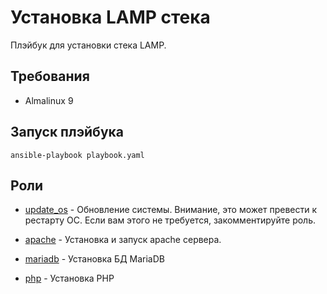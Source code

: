 Установка LAMP стека
====================

Плэйбук для установки стека LAMP.

Требования
------------

- Almalinux 9

Запуск плэйбука
----------------

    ansible-playbook playbook.yaml

Роли
----

- [update_os](./roles/update_os/) - Обновление системы. Внимание, это может превести к рестарту ОС. Если вам этого не требуется, закомментируйте роль.

- [apache](./roles/apache/) - Установка и запуск apache сервера.

- [mariadb](./roles/mariadb/) - Установка БД MariaDB

- [php](./roles/php/) - Установка PHP
